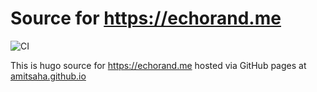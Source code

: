 # Source for https://echorand.me

![CI](https://github.com/amitsaha/echorand.me/workflows/CI/badge.svg?branch=master)

This is hugo source for https://echorand.me hosted via GitHub pages at [amitsaha.github.io](https://github.com/amitsaha/amitsaha.github.io)
